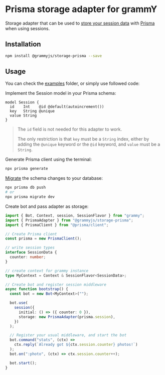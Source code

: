 # Prisma storage adapter for grammY

Storage adapter that can be used to [store your session data](https://grammy.dev/plugins/session.html) with [Prisma](https://www.prisma.io/) when using sessions.

## Installation

```bash
npm install @grammyjs/storage-prisma --save
```

## Usage

You can check the [examples](https://github.com/grammyjs/storages/tree/main/packages/prisma/examples) folder, or simply use followed code:

Implement the Session model in your Prisma schema:

```prisma
model Session {
  id    Int    @id @default(autoincrement())
  key   String @unique
  value String
}
```
> The `id` field is not needed for this adapter to work.
>
> The only restriction is that `key` must be a `String` index, either by
> adding the `@unique` keyword or the `@id` keyword, and `value` must be a `String`.

Generate Prisma client using the terminal:

```bash
npx prisma generate
```

[Migrate](https://www.prisma.io/docs/concepts/components/prisma-migrate) the schema changes to your database:
```bash
npx prisma db push
# or
npx prisma migrate dev
```

Create bot and pass adapter as storage:

```ts
import { Bot, Context, session, SessionFlavor } from "grammy";
import { PrismaAdapter } from "@grammyjs/storage-prisma";
import { PrismaClient } from "@prisma/client";

// Create Prisma client
const prisma = new PrismaClient();

// write session types
interface SessionData {
  counter: number;
}

// create context for grammy instance
type MyContext = Context & SessionFlavor<SessionData>;

// Create bot and register session middleware
async function bootstrap() {
  const bot = new Bot<MyContext>("");

  bot.use(
    session({
      initial: () => ({ counter: 0 }),
      storage: new PrismaAdapter(prisma.session),
    })
  );

  // Register your usual middleware, and start the bot
  bot.command("stats", (ctx) =>
    ctx.reply(`Already got ${ctx.session.counter} photos!`)
  );
  bot.on(":photo", (ctx) => ctx.session.counter++);

  bot.start();
}
```
